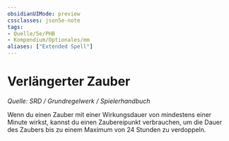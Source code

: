 ```yaml
---
obsidianUIMode: preview
cssclasses: json5e-note
tags:
- Quelle/5e/PHB
- Kompendium/Optionales/mm
aliases: ["Extended Spell"]
---
```

# Verlängerter Zauber
*Quelle: SRD / Grundregelwerk / Spielerhandbuch*  

Wenn du einen Zauber mit einer Wirkungsdauer von mindestens einer Minute wirkst, kannst du einen Zaubereipunkt verbrauchen, um die Dauer des Zaubers bis zu einem Maximum von 24 Stunden zu verdoppeln.